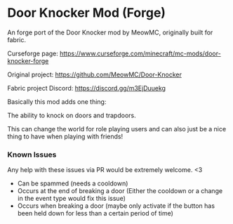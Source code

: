 # Door Knocker Mod (Forge)
An forge port of the Door Knocker mod by MeowMC, originally built for fabric.

Curseforge page: https://www.curseforge.com/minecraft/mc-mods/door-knocker-forge

Original project: https://github.com/MeowMC/Door-Knocker

Fabric project Discord: https://discord.gg/m3EjDuuekg

Basically this mod adds one thing:

The ability to knock on doors and trapdoors.

This can change the world for role playing users and can also just be a nice thing to have when playing with friends!

### Known Issues
Any help with these issues via PR would be extremely welcome. <3

- Can be spammed (needs a cooldown)
- Occurs at the end of breaking a door (Either the cooldown or a change in the event type would fix this issue)
- Occurs when breaking a door (maybe only activate if the button has been held down for less than a certain period of time)
